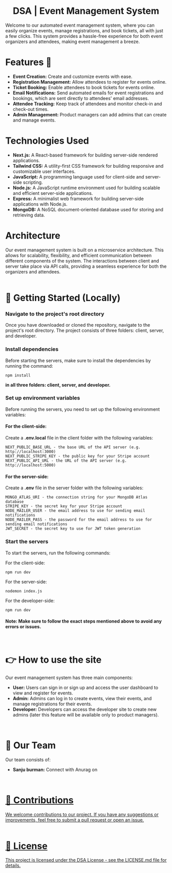 <h1 align="center"> DSA | Event Management System</h1>
Welcome to our automated event management system, where you can easily organize events, manage registrations, and book tickets, all with just a few clicks. This system provides a hassle-free experience for both event organizers and attendees, making event management a breeze.
<br>

<h1>Features 🎯</h1>
<ul>
<li><strong>Event Creation:</strong> Create and customize events with ease.</li>
<li><strong>Registration Management:</strong> Allow attendees to register for events online.</li>
<li><strong>Ticket Booking:</strong> Enable attendees to book tickets for events online.</li>
<li><strong>Email Notifications:</strong> Send automated emails for event registrations and bookings, which are sent directly to attendees' email addresses.</li>
<li><strong>Attendee Tracking:</strong> Keep track of attendees and monitor check-in and check-out times.</li>
<li><strong>Admin Management:</strong> Product managers can add admins that can create and manage events.</li>
</ul>

<h1>Technologies Used</h1>
<ul>
<li><strong>Next.js:</strong> A React-based framework for building server-side rendered applications.</li>
<li><strong>Tailwind CSS:</strong> A utility-first CSS framework for building responsive and customizable user interfaces.</li>
<li><strong>JavaScript:</strong> A programming language used for client-side and server-side scripting.</li>
<li><strong>Node.js:</strong> A JavaScript runtime environment used for building scalable and efficient server-side applications.</li>
<li><strong>Express:</strong> A minimalist web framework for building server-side applications with Node.js.</li>
<li><strong>MongoDB:</strong> A NoSQL document-oriented database used for storing and retrieving data.</li>
</ul>

<h1>Architecture</h1>
Our event management system is built on a microservice architecture. This allows for scalability, flexibility, and efficient communication between different components of the system. The interactions between client and server take place via API calls, providing a seamless experience for both the organizers and attendees.
<br>
<br>
<h1>🚀 Getting Started (Locally)</h1>

<h3>Navigate to the project's root directory</h3>
<p>Once you have downloaded or cloned the repository, navigate to the project's root directory. The project consists of three folders: client, server, and developer.</p>
<h3>Install dependencies</h3>
<p>Before starting the servers, make sure to install the dependencies by running the command:</p>
<pre><code class="language-bash">npm install</code></pre>
<b>in all three folders: client, server, and developer.</b>
<h3>Set up environment variables</h3>
<p>Before running the servers, you need to set up the following environment variables:</p>
<h4>For the client-side:</h4>
<p>Create a <b>.env.local</b> file in the client folder with the following variables:</p>
<pre><code class="language-php">NEXT_PUBLIC_BASE_URL - the base URL of the API server (e.g. http://localhost:3000)
NEXT_PUBLIC_STRIPE_KEY - the public key for your Stripe account
NEXT_PUBLIC_API_URL - the URL of the API server (e.g. http://localhost:5000)</code></pre>
<h4>For the server-side:</h4>
<p>Create a <b>.env</b> file in the server folder with the following variables:</p>
<pre><code class="language-rust">MONGO_ATLAS_URI - the connection string for your MongoDB Atlas database
STRIPE_KEY - the secret key for your Stripe account
NODE_MAILER_USER - the email address to use for sending email notifications
NODE_MAILER_PASS - the password for the email address to use for sending email notifications
JWT_SECRET - the secret key to use for JWT token generation</code></pre>
<h3>Start the servers</h3>
<p>To start the servers, run the following commands:</p>
<p>For the client-side:</p>
<pre><code class="language-arduino">npm run dev</code></pre>
<p>For the server-side:</p>
<pre><code>nodemon index.js</code></pre>
<p>For the developer-side:</p>
<pre><code class="language-arduino">npm run dev</code></pre>
<h4>Note: Make sure to follow the exact steps mentioned above to avoid any errors or issues.</h4>
<br>

<h1>👉 How to use the site</h1>
Our event management system has three main components:

<ul>
  <li><strong>User:</strong> Users can sign in or sign up and access the user dashboard to view and register for events.</li>
  <li><strong>Admin:</strong> Admins can log in to create events, view their events, and manage registrations for their events.</li>
  <li><strong>Developer:</strong> Developers can access the developer site to create new admins (later this feature will be available only to product managers).</li>
</ul>

<br>
<h1>👥 Our Team</h1>
Our team consists of:

<ul>
  <li><strong>Sanju burman:</strong>  
  Connect with Anurag on 
  <a href="https://www.linkedin.com/in/sanju-burman">
  
  </li>
</ul>
<br>

<h1>🙌 Contributions</h1>
We welcome contributions to our project. If you have any suggestions or improvements, feel free to submit a pull request or open an issue.
<br>
<br>

<h1>📜 License</h1>
This project is licensed under the DSA License - see the LICENSE.md file for details.
